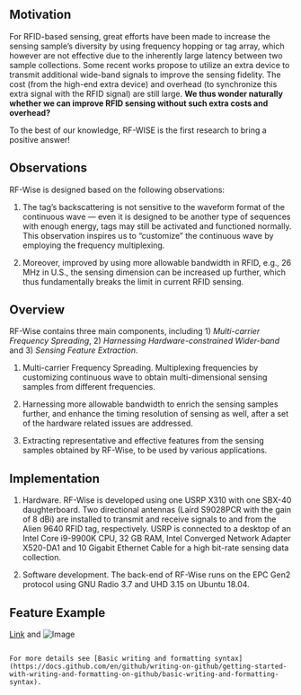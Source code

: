 ## Motivation

For RFID-based sensing, great efforts have been made to increase the sensing sample’s diversity by using frequency hopping or tag array, which however are not effective due to the inherently large latency between two sample collections. Some recent works propose to utilize an extra device to transmit additional wide-band signals to improve the sensing fidelity. The cost (from the high-end extra device) and overhead (to synchronize this extra signal with the RFID signal) are still large. **We thus wonder naturally whether we can improve RFID sensing without such extra costs and overhead?** 

To the best of our knowledge, RF-WISE is the first research to bring a positive answer!

## Observations

RF-Wise is designed based on the following observations:

1) The tag’s backscattering is not sensitive to the waveform format of the continuous wave — even it is designed to be another type of sequences with enough energy, tags may still be activated and functioned normally. This observation inspires us to “customize” the continuous wave by employing the frequency multiplexing.

2) Moreover, improved by using more allowable bandwidth in RFID, e.g., 26 MHz in U.S., the sensing dimension can be increased up further, which thus fundamentally breaks the limit in current RFID sensing.

## Overview

RF-Wise contains three main components, including 1) _Multi-carrier Frequency Spreading_, 2) _Harnessing Hardware-constrained Wider-band_ and 3) _Sensing Feature Extraction_.

1) Multi-carrier Frequency Spreading. Multiplexing frequencies by customizing continuous wave to obtain multi-dimensional sensing samples from different frequencies.

2) Harnessing more allowable bandwidth to enrich the sensing samples further, and enhance the timing resolution of sensing as well, after a set of the hardware related issues are addressed.

4) Extracting representative and effective features from the sensing samples obtained by RF-Wise, to be used by various applications.

## Implementation
1) Hardware. RF-Wise is developed using one USRP X310 with one SBX-40 daughterboard. Two directional antennas (Laird S9028PCR with the gain of 8 dBi) are installed to transmit and receive signals to and from the Alien 9640 RFID tag, respectively. USRP is connected to a desktop of an Intel Core i9-9900K CPU, 32 GB RAM, Intel Converged Network Adapter X520-DA1 and 10 Gigabit Ethernet Cable for a high bit-rate sensing data collection.

2) Software development. The back-end of RF-Wise runs on the EPC Gen2 protocol using GNU Radio 3.7 and UHD 3.15 on Ubuntu 18.04.

## Feature Example


[Link](url) and ![Image](src)
```

For more details see [Basic writing and formatting syntax](https://docs.github.com/en/github/writing-on-github/getting-started-with-writing-and-formatting-on-github/basic-writing-and-formatting-syntax).

